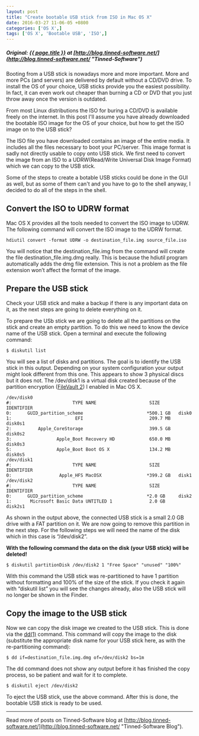 ```yaml
---
layout: post
title: "Create bootable USB stick from ISO in Mac OS X"
date: 2016-03-27 11-06-05 +0800
categories: ['OS X',]
tags: ['OS X', 'Bootable USB', 'ISO',]
---
```

##### Original: [{{ page.title }}](http://blog.tinned-software.net/create-bootable-usb-stick-from-iso-in-mac-os-x/) at [http://blog.tinned-software.net/](http://blog.tinned-software.net/ "Tinned-Software")

Booting from a USB stick is nowadays more and more important. More and more PCs (and servers) are delivered by default without a CD/DVD drive. To install the OS of your choice, USB sticks provide you the easiest possibility. In fact, it can even work out cheaper than burning a CD or DVD that you just throw away once the version is outdated.

From most Linux distributions the ISO for buring a CD/DVD is available freely on the internet. In this post I'll assume you have already downloaded the bootable ISO image for the OS of your choice, but how to get the ISO image on to the USB stick?

The ISO file you have downloaded contains an image of the entire media. It includes all the files necessary to boot your PC/server. This image format is sadly not directly usable to copy onto USB stick. We first need to convert the image from an ISO to a UDRW(Read/Write Universal Disk Image Format) which we can copy to the USB stick.

Some of the steps to create a botable USB sticks could be done in the GUI as well, but as some of them can't and you have to go to the shell anyway, I decided to do all of the steps in the shell.

## Convert the ISO to UDRW format

Mac OS X provides all the tools needed to convert the ISO image to UDRW. The following command will convert the ISO image to the UDRW format.

    hdiutil convert -format UDRW -o destination_file.img source_file.iso

You will notice that the destination_file.img from the command will create the file destination_file.img.dmg really. This is because the hdiutil program automatically adds the dmg file extension. This is not a problem as the file extension won’t affect the format of the image.

## Prepare the USB stick

Check your USB stick and make a backup if there is any important data on it, as the next steps are going to delete everything on it.

To prepare the USb stick we are going to delete all the partitions on the stick and create an empty partition. To do this we need to know the device name of the USB stick. Open a terminal and execute the following command:

    $ diskutil list

You will see a list of disks and partitions. The goal is to identify the USB stick in this output. Depending on your system configuration your output might look different from this one. This appears to show 3 physical discs but it does not. The /dev/disk1 is a virtual disk created because of the partition encryption ([FileVault 2](http://support.apple.com/kb/HT4790)) I enabled in Mac OS X.

    /dev/disk0
    #:                       TYPE NAME                    SIZE       IDENTIFIER
    0:      GUID_partition_scheme                        *500.1 GB   disk0
    1:                        EFI                         209.7 MB   disk0s1
    2:          Apple_CoreStorage                         399.5 GB   disk0s2
    3:                 Apple_Boot Recovery HD             650.0 MB   disk0s3
    5:                 Apple_Boot Boot OS X               134.2 MB   disk0s5
    /dev/disk1
    #:                       TYPE NAME                    SIZE       IDENTIFIER
    0:                  Apple_HFS MacOSX                 *399.2 GB   disk1
    /dev/disk2
    #:                       TYPE NAME                    SIZE       IDENTIFIER
    0:      GUID_partition_scheme                        *2.0 GB     disk2
    1:       Microsoft Basic Data UNTITLED 1              2.0 GB     disk2s1

As shown in the output above, the connected USB stick is a small 2.0 GB drive with a FAT partition on it. We are now going to remove this partition in the next step. For the following steps we will need the name of the disk which in this case is “/dev/disk2”.

**With the following command the data on the disk (your USB stick) will be deleted!**

    $ diskutil partitionDisk /dev/disk2 1 "Free Space" "unused" "100%"

With this command the USB stick was re-partitioned to have 1 partition without formatting and 100% of the size of the stick. If you check it again with “diskutil list” you will see the changes already, also the USB stick will no longer be shown in the Finder.

## Copy the image to the USB stick

Now we can copy the disk image we created to the USB stick. This is done via the [dd(1)](http://linux.die.net/man/1/dd) command. This command will copy the image to the disk (substitute the appropriate disk name for your USB stick here, as with the re-partitioning command):

    $ dd if=destination_file.img.dmg of=/dev/disk2 bs=1m

The dd command does not show any output before it has finished the copy process, so be patient and wait for it to complete.

    $ diskutil eject /dev/disk2

To eject the USB stick, use the above command. After this is done, the bootable USB stick is ready to be used.

* * *

Read more of posts on Tinned-Software blog at [http://blog.tinned-software.net/](http://blog.tinned-software.net/ "Tinned-Software Blog").
